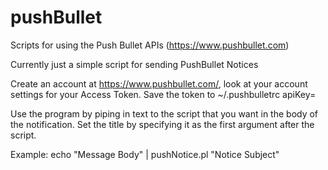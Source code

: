 # pushBullet
Scripts for using the Push Bullet APIs (https://www.pushbullet.com)

Currently just a simple script for sending PushBullet Notices

Create an account at https://www.pushbullet.com/, look at your account settings for your Access Token.
Save the token to ~/.pushbulletrc
 apiKey=<ACCESS KEY>

Use the program by piping in text to the script that you want in the body of the notification.
Set the title by specifying it as the first argument after the script.

Example:
  echo "Message Body" | pushNotice.pl "Notice Subject"
